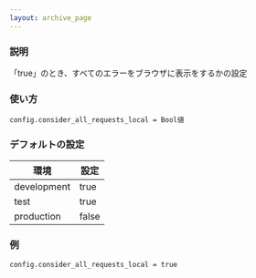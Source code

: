 ```yaml
---
layout: archive_page
---
```

### 説明
「true」のとき、すべてのエラーをブラウザに表示をするかの設定

### 使い方
    config.consider_all_requests_local = Bool値

### デフォルトの設定

環境          | 設定
----------- | -----
development | true
test        | true
production  | false

### 例
    config.consider_all_requests_local = true